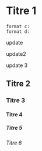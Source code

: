 
# Titre 1

```
format c:
format d:
```

update


update2

update 3

## Titre 2

### Titre 3

#### Titre 4

##### Titre 5

###### Titre 6